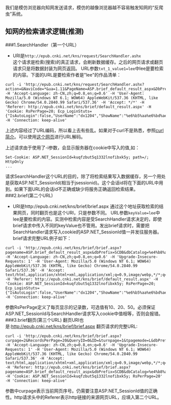 我们是模仿浏览器向知网发送请求，模仿的越像浏览器越不容易触发知网的“反爬虫”系统。

## 知网的检索请求逻辑(推测)
###1.SearchHandler（第一个URL）
 - URI是```http://epub.cnki.net/kns/request/SearchHandler.ashx```  
这个请求是检索(搜索)的真正请求，会刷新数据缓存。之后的网页请求或翻页请求只是将数据封装为网页返回。
URL参数```txt_1_value1=lee```中lee是要检索的内容。下面的URL是要检索作者是"lee"的作品清单：
```
curl -i 'http://epub.cnki.net/kns/request/SearchHandler.ashx?action=&NaviCode=*&ua=1.11&PageName=ASP.brief_default_result_aspx&DbPrefix=SCDB&DbCatalog=%e4%b8%ad%e5%9b%bd%e5%ad%a6%e6%9c%af%e6%96%87%e7%8c%ae%e7%bd%91%e7%bb%9c%e5%87%ba%e7%89%88%e6%80%bb%e5%ba%93&ConfigFile=SCDBINDEX.xml&db_opt=CJFQ%2CCJFN%2CCDFD%2CCMFD%2CCPFD%2CIPFD%2CCCND&txt_1_sel=AU%24%3D%7C&txt_1_value1=lee&txt_1_special1=%25&his=0&parentdb=SCDB&__=Wed%20Dec%2014%202016%2019%3A05%3A53%20GMT%2B0800%20(%E4%B8%AD%E5%9B%BD%E6%A0%87%E5%87%86%E6%97%B6%E9%97%B4)' -H 'Accept-Language: zh-CN,zh;q=0.8,en;q=0.6' -H 'User-Agent: Mozilla/5.0 (Windows NT 6.1; WOW64) AppleWebKit/537.36 (KHTML, like Gecko) Chrome/54.0.2840.99 Safari/537.36' -H 'Accept: */*' -H 'Referer: http://epub.cnki.net/kns/brief/default_result.aspx' -H 'Cookie: RsPerPage=20; Ecp_LoginStuts={"IsAutoLogin":false,"UserName":"dx1204","ShowName":"%e6%b5%aa%e6%bd%ae%e7%94%b5%e5%ad%90%e4%bf%a1%e6%81%af%e4%ba%a7%e4%b8%9a%e8%82%a1%e4%bb%bd%e6%9c%89%e9%99%90%e5%85%ac%e5%8f%b8","UserType":"bk","r":"j4l3if"}' -H 'Connection: keep-alive'
```
上述内容经过了URL编码，所以看上去有些乱。如果对于curl不是熟悉，参照[curl简介](https://github.com/imaidev/imaidev.github.io/wiki/cURL%E5%B8%B8%E8%A7%81%E7%94%A8%E6%B3%95)。可以使用[这个网页](http://tool.chinaz.com/tools/urlencode.aspx)进行URL解码。

上述请求由于使用了-i参数，会显示服务器在cookie中写入的值,如：
```
Set-Cookie: ASP.NET_SessionId=kuqfzbut5q1332lnofibxk5y; path=/; HttpOnly
...
```
请求SearchHandler这个URL的目的，除了将检索结果写入数据缓存，另一个用处是获取ASP.NET_SessionId(相当于jsessionid)。这个会话id将在下面的URL中用到。如果下面URL的会话id不正确或缺少将服务正确返回检索结果。
###2.brief(第二个URL)
 - URI是http://epub.cnki.net/kns/brief/brief.aspx
通过这个地址获取检索的结果网页，同时翻页也是这个URI，只是参数不同。
URL参数```keyValue=lee```中lee是要检索的内容。实测中检索内容是受SearchHandler请求决定的，即使brief请求中传入不同的keyValue也不管用。发出brief请求时，需要把SearchHandler请求写入cookie的ASP.NET_SessionId值一并发往服务器。
brief请求完整URL例子如下：
```
curl -i 'http://epub.cnki.net/kns/brief/brief.aspx?pagename=ASP.brief_default_result_aspx&dbPrefix=SCDB&dbCatalog=%e4%b8%ad%e5%9b%bd%e5%ad%a6%e6%9c%af%e6%96%87%e7%8c%ae%e7%bd%91%e7%bb%9c%e5%87%ba%e7%89%88%e6%80%bb%e5%ba%93&ConfigFile=SCDBINDEX.xml&research=off&keyValue=lee&S=1' -H 'Accept-Language: zh-CN,zh;q=0.8,en;q=0.6' -H 'Upgrade-Insecure-Requests: 1' -H 'User-Agent: Mozilla/5.0 (Windows NT 6.1; WOW64) AppleWebKit/537.36 (KHTML, like Gecko) Chrome/54.0.2840.99 Safari/537.36' -H 'Accept: text/html,application/xhtml+xml,application/xml;q=0.9,image/webp,*/*;q=0.8' -H 'Referer: http://epub.cnki.net/kns/brief/default_result.aspx' -H 'Cookie: ASP.NET_SessionId=kuqfzbut5q1332lnofibxk5y; RsPerPage=20; Ecp_LoginStuts={"IsAutoLogin":false,"UserName":"dx1204","ShowName":"%e6%b5%aa%e6%bd%ae%e7%94%b5%e5%ad%90%e4%bf%a1%e6%81%af%e4%ba%a7%e4%b8%9a%e8%82%a1%e4%bb%bd%e6%9c%89%e9%99%90%e5%85%ac%e5%8f%b8","UserType":"bk","r":"j4l3if"}' -H 'Connection: keep-alive'
```
参数RsPerPage定义了每页显示的记录数，可选值有10、20、50。必须保证ASP.NET_SessionId与SearchHandler请求写入cookie中值相等，否则会报错。
###3.brief翻页(第三个URL)
翻页URI也是:http://epub.cnki.net/kns/brief/brief.aspx
翻页请求的完整URL:
```
curl -i 'http://epub.cnki.net/kns/brief/brief.aspx?curpage=2&RecordsPerPage=20&QueryID=0&ID=&turnpage=1&tpagemode=L&dbPrefix=SCDB&Fields=&DisplayMode=listmode&PageName=ASP.brief_default_result_aspx' -H 'Accept-Language: zh-CN,zh;q=0.8,en;q=0.6' -H 'Upgrade-Insecure-Requests: 1' -H 'User-Agent: Mozilla/5.0 (Windows NT 6.1; WOW64) AppleWebKit/537.36 (KHTML, like Gecko) Chrome/54.0.2840.99 Safari/537.36' -H 'Accept: text/html,application/xhtml+xml,application/xml;q=0.9,image/webp,*/*;q=0.8' -H 'Referer: http://epub.cnki.net/kns/brief/brief.aspx?pagename=ASP.brief_default_result_aspx&dbPrefix=SCDB&dbCatalog=%e4%b8%ad%e5%9b%bd%e5%ad%a6%e6%9c%af%e6%96%87%e7%8c%ae%e7%bd%91%e7%bb%9c%e5%87%ba%e7%89%88%e6%80%bb%e5%ba%93&ConfigFile=SCDBINDEX.xml&research=off&keyValue=lee&S=1' -H 'Cookie: ASP.NET_SessionId=kuqfzbut5q1332lnofibxk5y; RsPerPage=20' -H 'Connection: keep-alive'
```
参数中curpage表示当前网页序号。仍需要注意ASP.NET_SessionId值的正确性。http请求头中的Referer表示http链接的来源网页URL，应填入第二个URL。


